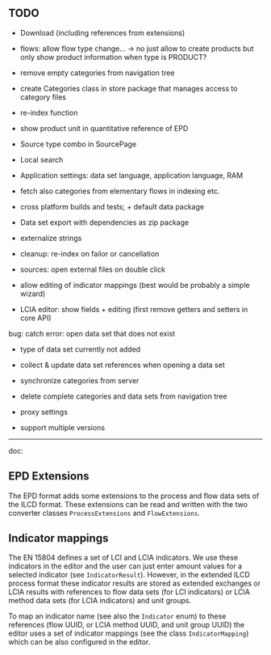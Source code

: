 ## TODO


* Download (including references from extensions)


* flows: allow flow type change... -> no just allow to create products but only
  show product information when type is PRODUCT?

* remove empty categories from navigation tree

* create Categories class in store package that manages access to category files
* re-index function
* show product unit in quantitative reference of EPD
* Source type combo in SourcePage
* Local search
* Application settings: data set language, application language, RAM
* fetch also categories from elementary flows in indexing etc.
* cross platform builds and tests; + default data package
* Data set export with dependencies as zip package
* externalize strings
* cleanup: re-index on failor or cancellation 
* sources: open external files on double click
* allow editing of indicator mappings (best would be probably a simple wizard)
* LCIA editor: show fields + editing (first remove getters and setters in core API)


bug: catch error: open data set that does not exist

* type of data set currently not added
* collect & update data set references when opening a data set
* synchronize categories from server
* delete complete categories and data sets from navigation tree

* proxy settings
* support multiple versions 

---
doc:

## EPD Extensions
The EPD format adds some extensions to the process and flow data sets of the 
ILCD format. These extensions can be read and written with the two converter
classes `ProcessExtensions` and `FlowExtensions`.

## Indicator mappings
The EN 15804 defines a set of LCI and LCIA indicators. We use these indicators 
in the editor and the user can just enter amount values for a selected indicator
(see `IndicatorResult`). However, in the extended ILCD process format these
indicator results are stored as extended exchanges or LCIA results with
references to flow data sets (for LCI indicators) or LCIA method data sets (for
LCIA indicators) and unit groups.

To map an indicator name (see also the `Indicator` enum) to these references
(flow UUID, or LCIA method UUID, and unit group UUID) the editor uses a set of
indicator mappings (see the class `IndicatorMapping`) which can be also
configured in the editor.